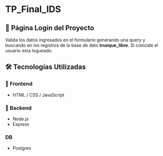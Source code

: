 # TP_Final_IDS
## 🧩 Página Login del Proyecto

Valida los datos ingresados en el formulario generando una query y buscando en los registros de la base de dato **trueque_libre**. Si coincide el usuario esta logueado.

## 🛠️ Tecnologías Utilizadas

### 🎨 Frontend
- HTML / CSS / JavaScript

### 🧪 Backend
- Node.js
- Express 

### DB 
- Postgres